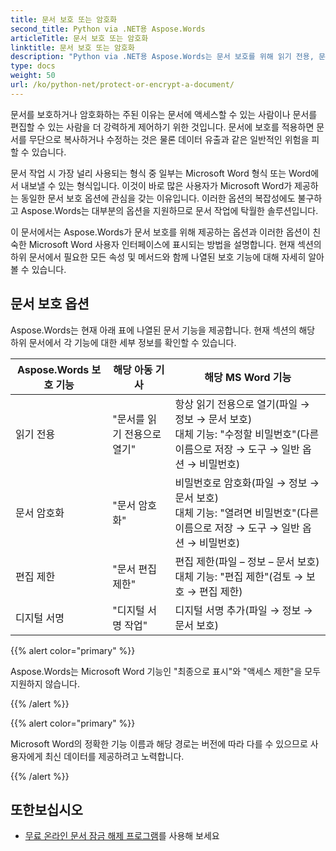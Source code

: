 ```yaml
---
title: 문서 보호 또는 암호화
second_title: Python via .NET용 Aspose.Words
articleTitle: 문서 보호 또는 암호화
linktitle: 문서 보호 또는 암호화
description: "Python via .NET용 Aspose.Words는 문서 보호를 위해 읽기 전용, 문서 암호화, 편집 제한 및 디지털 서명을 제공합니다. Aspose.Words는 대부분의 Word 보호 옵션을 지원합니다."
type: docs
weight: 50
url: /ko/python-net/protect-or-encrypt-a-document/
---
```


문서를 보호하거나 암호화하는 주된 이유는 문서에 액세스할 수 있는 사람이나 문서를 편집할 수 있는 사람을 더 강력하게 제어하기 위한 것입니다. 문서에 보호를 적용하면 문서를 무단으로 복사하거나 수정하는 것은 물론 데이터 유출과 같은 일반적인 위험을 피할 수 있습니다.

문서 작업 시 가장 널리 사용되는 형식 중 일부는 Microsoft Word 형식 또는 Word에서 내보낼 수 있는 형식입니다. 이것이 바로 많은 사용자가 Microsoft Word가 제공하는 동일한 문서 보호 옵션에 관심을 갖는 이유입니다. 이러한 옵션의 복잡성에도 불구하고 Aspose.Words는 대부분의 옵션을 지원하므로 문서 작업에 탁월한 솔루션입니다.

이 문서에서는 Aspose.Words가 문서 보호를 위해 제공하는 옵션과 이러한 옵션이 친숙한 Microsoft Word 사용자 인터페이스에 표시되는 방법을 설명합니다. 현재 섹션의 하위 문서에서 필요한 모든 속성 및 메서드와 함께 나열된 보호 기능에 대해 자세히 알아볼 수 있습니다.

## 문서 보호 옵션

Aspose.Words는 현재 아래 표에 나열된 문서 기능을 제공합니다. 현재 섹션의 해당 하위 문서에서 각 기능에 대한 세부 정보를 확인할 수 있습니다.

|  Aspose.Words 보호 기능 |  해당 아동 기사 |  해당 MS Word 기능 |
|  -------------------------------  |  ------------------------------  |  ------------------------------------------------------------  |
|  읽기 전용 |  "문서를 읽기 전용으로 열기" |  항상 읽기 전용으로 열기(파일 → 정보 → 문서 보호)<br /> 대체 기능: "수정할 비밀번호"(다른 이름으로 저장 → 도구 → 일반 옵션 → 비밀번호) |
|  문서 암호화 |  "문서 암호화" |  비밀번호로 암호화(파일 → 정보 → 문서 보호)<br /> 대체 기능: "열려면 비밀번호"(다른 이름으로 저장 → 도구 → 일반 옵션 → 비밀번호) |
|  편집 제한 |  "문서 편집 제한" |  편집 제한(파일 – 정보 – 문서 보호)<br /> 대체 기능: "편집 제한"(검토 → 보호 → 편집 제한) |
|  디지털 서명 |  "디지털 서명 작업" |  디지털 서명 추가(파일 → 정보 → 문서 보호) |

{{% alert color="primary" %}}

Aspose.Words는 Microsoft Word 기능인 "최종으로 표시"와 "액세스 제한"을 모두 지원하지 않습니다.

{{% /alert %}}

{{% alert color="primary" %}}

Microsoft Word의 정확한 기능 이름과 해당 경로는 버전에 따라 다를 수 있으므로 사용자에게 최신 데이터를 제공하려고 노력합니다.

{{% /alert %}}

## 또한보십시오

* [무료 온라인 문서 잠금 해제 프로그램](https://products.aspose.app/words/unlock)를 사용해 보세요
